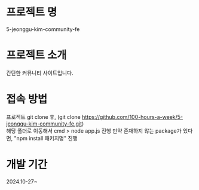 # 프로젝트 명
5-jeonggu-kim-community-fe<br>

# 프로젝트 소개
간단한 커뮤니티 사이트입니다.<br>

# 접속 방법
프로젝트 git clone 후, (git clone https://github.com/100-hours-a-week/5-jeonggu-kim-community-fe.git)<br>
해당 폴더로 이동해서 cmd > node app.js 진행
만약 존재하지 않는 package가 있다면, "npm install 패키지명" 진행

# 개발 기간
2024.10-27~
